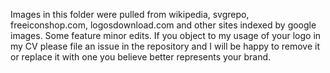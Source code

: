Images in this folder were pulled from wikipedia, svgrepo, freeiconshop.com, logosdownload.com and other sites indexed by google images. Some feature minor edits. If you object to my usage of your logo in my CV please file an issue in the repository and I will be happy to remove it or replace it with one you believe better represents your brand.
